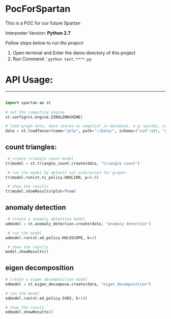 # PocForSpartan
This is a POC for our future Spartan

Interpreter Version: **Python 2.7**

*Follow steps below to run the project*:

1. Open terminal and Enter the demo directory of this project
2. Run Command：``python test.****.py``

# API Usage:
------

```python

import spartan as st
   
# set the computing engine
st.config(st.engine.SINGLEMACHINE)

# load graph data, data stores as edgelist in database, e.g.~pandas, sqlite, postgress, hive
data = st.loadTensor(name="yelp", path="~/Data/", schema=("uid":str, "oid":str, "ts":int, "rating":float))

```
## count triangles:

```python
 # create triangle count model
trimodel = st.triangle_count.create(data, "triangle count")

 # run the model by default set undirected for graphs
trimodel.run(st.tc_policy.DOULION, p=0.8)

 # show the results
trimodel.showResults(plot=True)
```

## anomaly detection
```python
 # create a anomaly detection model
admodel = st.anomaly_detection.create(data, "anomaly detection")

 # run the model
admodel.run(st.ad_policy.HOLOSCOPE, k=3)

 # show the results
model.showResults()
```

## eigen decomposition
```python
# create a eigen decomposition model
edmodel = st.eigen_decompose.create(data, "eigen decomposition")

# run the model
edmodel.run(st.ed_policy.SVDS, k=10)

# show the result
edmodel.showResults()
```
